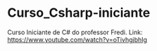 # Curso_Csharp-iniciante
 Curso Iniciante de C# do professor Fredi. Link: https://www.youtube.com/watch?v=oTivhgjbhIg
